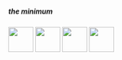 ##### the minimum
<div>
  <img height="50em" src="https://cdn.jsdelivr.net/gh/devicons/devicon/icons/java/java-original.svg" />
  <img height="50em" src="https://cdn.jsdelivr.net/gh/devicons/devicon/icons/javascript/javascript-original.svg" />
  <img height="50em" src="https://cdn.jsdelivr.net/gh/devicons/devicon/icons/python/python-original.svg" />
  <img height="50em" src="https://cdn.jsdelivr.net/gh/devicons/devicon/icons/csharp/csharp-line.svg" />
</div>


